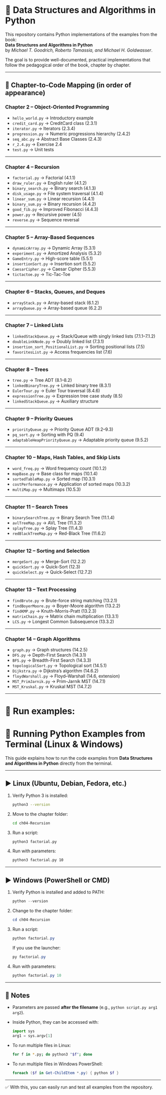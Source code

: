 # 📘 Data Structures and Algorithms in Python

This repository contains Python implementations of the examples from the book:  
**Data Structures and Algorithms in Python**  
by *Michael T. Goodrich, Roberto Tamassia, and Michael H. Goldwasser*.

The goal is to provide well-documented, practical implementations that follow the pedagogical order of the book, chapter by chapter.

---

## 📂 Chapter-to-Code Mapping (in order of appearance)

### **Chapter 2 – Object-Oriented Programming**
- `hello_world.py` → Introductory example  
- `credit_card.py` → CreditCard class (2.3.1)  
- `iterator.py` → Iterators (2.3.4)  
- `progression.py` → Numeric progressions hierarchy (2.4.2)  
- `seq_abc.py` → Abstract Base Classes (2.4.3)  
- `r_2.4.py` → Exercise 2.4  
- `test.py` → Unit tests  

---

### **Chapter 4 – Recursion**
- `factorial.py` → Factorial (4.1.1)  
- `draw_ruler.py` → English ruler (4.1.2)  
- `binary_search.py` → Binary search (4.1.3)  
- `disk_usage.py` → File system traversal (4.1.4)  
- `linear_sum.py` → Linear recursion (4.4.1)  
- `binary_sum.py` → Binary recursion (4.4.2)  
- `good_fib.py` → Improved Fibonacci (4.4.3)  
- `power.py` → Recursive power (4.5)  
- `reverse.py` → Sequence reversal  

---

### **Chapter 5 – Array-Based Sequences**
- `dynamicArray.py` → Dynamic Array (5.3.1)  
- `experiment.py` → Amortized Analysis (5.3.2)  
- `GameEntry.py` → High-score table (5.5.1)  
- `insertionSort.py` → Insertion sort (5.5.2)  
- `CaesarCipher.py` → Caesar Cipher (5.5.3)  
- `tictactoe.py` → Tic-Tac-Toe  

---

### **Chapter 6 – Stacks, Queues, and Deques**
- `arrayStack.py` → Array-based stack (6.1.2)  
- `arrayQueue.py` → Array-based queue (6.2.2)  

---

### **Chapter 7 – Linked Lists**
- `linkedStackQueue.py` → Stack/Queue with singly linked lists (7.1.1–7.1.2)  
- `doubleLinkNode.py` → Doubly linked list (7.3.1)  
- `insertion_sort_PositionalList.py` → Sorting positional lists (7.5)  
- `favoritesList.py` → Access frequencies list (7.6)  

---

### **Chapter 8 – Trees**
- `tree.py` → Tree ADT (8.1–8.2)  
- `linkedBinaryTree.py` → Linked binary tree (8.3.1)  
- `EulerTour.py` → Euler Tour traversal (8.4.6)  
- `expressionTree.py` → Expression tree case study (8.5)  
- `linkedStackQueue.py` → Auxiliary structure  

---

### **Chapter 9 – Priority Queues**
- `priorityQueue.py` → Priority Queue ADT (9.2–9.3)  
- `pq_sort.py` → Sorting with PQ (9.4)  
- `adaptableHeapPriorityQueue.py` → Adaptable priority queue (9.5.2)  

---

### **Chapter 10 – Maps, Hash Tables, and Skip Lists**
- `word_freq.py` → Word frequency count (10.1.2)  
- `mapBase.py` → Base class for maps (10.1.4)  
- `sortedTableMap.py` → Sorted map (10.3.1)  
- `costPerformance.py` → Application of sorted maps (10.3.2)  
- `multiMap.py` → Multimaps (10.5.3)  

---

### **Chapter 11 – Search Trees**
- `binarySearchTree.py` → Binary Search Tree (11.1.4)  
- `avlTreeMap.py` → AVL Tree (11.3.2)  
- `splayTree.py` → Splay Tree (11.4.3)  
- `redBlackTreeMap.py` → Red-Black Tree (11.6.2)  

---

### **Chapter 12 – Sorting and Selection**
- `mergeSort.py` → Merge-Sort (12.2.2)  
- `quickSort.py` → Quick-Sort (12.3)  
- `quickSelect.py` → Quick-Select (12.7.2)  

---

### **Chapter 13 – Text Processing**
- `findBrute.py` → Brute-force string matching (13.2.1)  
- `findBoyerMoore.py` → Boyer-Moore algorithm (13.2.2)  
- `findKMP.py` → Knuth-Morris-Pratt (13.2.3)  
- `matrixChain.py` → Matrix chain multiplication (13.3.1)  
- `LCS.py` → Longest Common Subsequence (13.3.2)  

---

### **Chapter 14 – Graph Algorithms**
- `graph.py` → Graph structures (14.2.5)  
- `DFS.py` → Depth-First Search (14.3.1)  
- `BFS.py` → Breadth-First Search (14.3.3)  
- `topologicalSort.py` → Topological sort (14.5.1)  
- `Dijkstra.py` → Dijkstra’s algorithm (14.6.2)  
- `floydWarshall.py` → Floyd–Warshall (14.6, extension)  
- `MST_PrimJarnik.py` → Prim-Jarník MST (14.7.1)  
- `MST_Kruskal.py` → Kruskal MST (14.7.2)  

---

# 🎯 Run examples:
# 🚀 Running Python Examples from Terminal (Linux & Windows)

This guide explains how to run the code examples from **Data Structures and Algorithms in Python** directly from the terminal.

---

## ▶️ Linux (Ubuntu, Debian, Fedora, etc.)

1. Verify Python 3 is installed:
   ```bash
   python3 --version
   ```

2. Move to the chapter folder:
   ```bash
   cd ch04-Recursion
   ```

3. Run a script:
   ```bash
   python3 factorial.py
   ```

4. Run with parameters:
   ```bash
   python3 factorial.py 10
   ```

---

## ▶️ Windows (PowerShell or CMD)

1. Verify Python is installed and added to PATH:
   ```powershell
   python --version
   ```

2. Change to the chapter folder:
   ```powershell
   cd ch04-Recursion
   ```

3. Run a script:
   ```powershell
   python factorial.py
   ```

   If you use the launcher:
   ```powershell
   py factorial.py
   ```

4. Run with parameters:
   ```powershell
   python factorial.py 10
   ```

---

## 📌 Notes

- Parameters are passed **after the filename** (e.g., `python script.py arg1 arg2`).  
- Inside Python, they can be accessed with:
  ```python
  import sys
  arg1 = sys.argv[1]
  ```

- To run multiple files in Linux:
  ```bash
  for f in *.py; do python3 "$f"; done
  ```

- To run multiple files in Windows PowerShell:
  ```powershell
  foreach ($f in Get-ChildItem *.py) { python $f }
  ```

---

✅ With this, you can easily run and test all examples from the repository.

